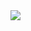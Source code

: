 <img align="center" src="https://scipython.com/static/media/uploads/blog/double_pendulum/double_pendulum.gif">
